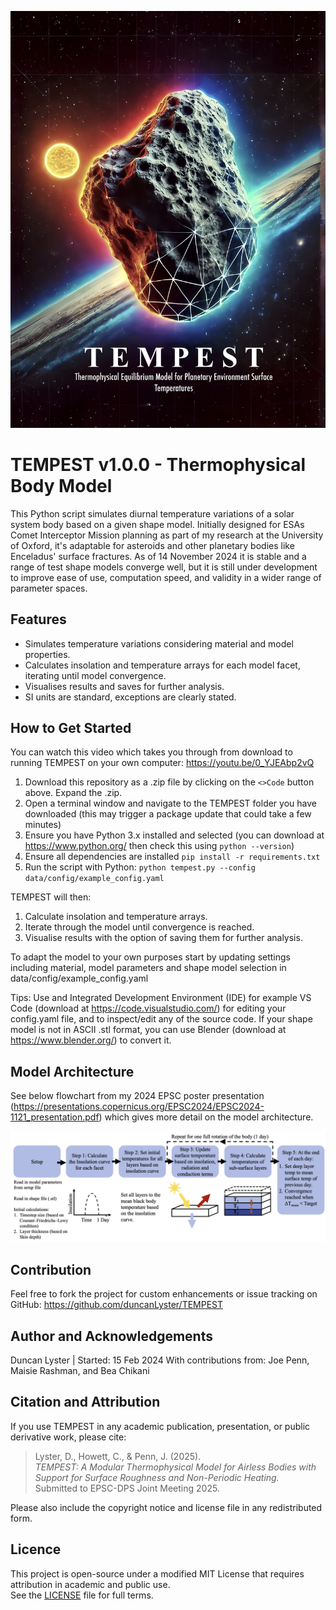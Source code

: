 ![TEMPEST Banner](documentation/banner.jpg)

# TEMPEST v1.0.0 - Thermophysical Body Model
This Python script simulates diurnal temperature variations of a solar system body based on a given shape model. Initially designed for ESAs Comet Interceptor Mission planning as part of my research at the University of Oxford, it's adaptable for asteroids and other planetary bodies like Enceladus' surface fractures. As of 14 November 2024 it is stable and a range of test shape models converge well, but it is still under development to improve ease of use, computation speed, and validity in a wider range of parameter spaces. 

## Features
- Simulates temperature variations considering material and model properties.
- Calculates insolation and temperature arrays for each model facet, iterating until model convergence.
- Visualises results and saves for further analysis.
- SI units are standard, exceptions are clearly stated.

## How to Get Started
You can watch this video which takes you through from download to running TEMPEST on your own computer: https://youtu.be/0_YJEAbp2vQ

1. Download this repository as a .zip file by clicking on the `<>Code` button above. Expand the .zip. 
2. Open a terminal window and navigate to the TEMPEST folder you have downloaded (this may trigger a package update that could take a few minutes)
3. Ensure you have Python 3.x installed and selected (you can download at https://www.python.org/ then check this using `python --version`) 
4. Ensure all dependencies are installed `pip install -r requirements.txt`
5. Run the script with Python: `python tempest.py --config data/config/example_config.yaml`

TEMPEST will then:
1. Calculate insolation and temperature arrays.
2. Iterate through the model until convergence is reached.
3. Visualise results with the option of saving them for further analysis.

To adapt the model to your own purposes start by updating settings including material, model parameters and shape model selection in data/config/example_config.yaml

Tips:
Use and Integrated Development Environment (IDE) for example VS Code (download at https://code.visualstudio.com/) for editing your config.yaml file, and to inspect/edit any of the source code. 
If your shape model is not in ASCII .stl format, you can use Blender (download at https://www.blender.org/) to convert it.

## Model Architecture
See below flowchart from my 2024 EPSC poster presentation (https://presentations.copernicus.org/EPSC2024/EPSC2024-1121_presentation.pdf) which gives more detail on the model architecture. 

![TEMPEST Flowchart](documentation/flowchart.jpg)

## Contribution
Feel free to fork the project for custom enhancements or issue tracking on GitHub: https://github.com/duncanLyster/TEMPEST

## Author and Acknowledgements
Duncan Lyster | Started: 15 Feb 2024
With contributions from: Joe Penn, Maisie Rashman, and Bea Chikani

## Citation and Attribution

If you use TEMPEST in any academic publication, presentation, or public derivative work, please cite:

> Lyster, D., Howett, C., & Penn, J. (2025).  
> *TEMPEST: A Modular Thermophysical Model for Airless Bodies with Support for Surface Roughness and Non-Periodic Heating.*  
> Submitted to EPSC-DPS Joint Meeting 2025.

Please also include the copyright notice and license file in any redistributed form.

## Licence

This project is open-source under a modified MIT License that requires attribution in academic and public use.  
See the [LICENSE](LICENSE) file for full terms.